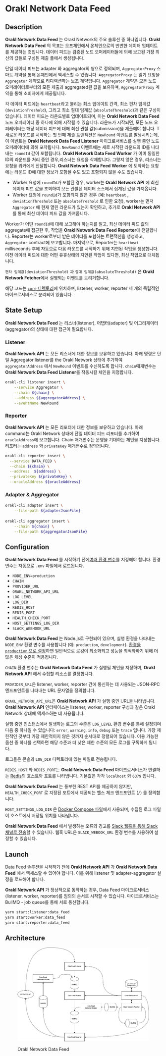 # Orakl Network Data Feed

## Description

**Orakl Network Data Feed** 는 Orakl Network의 주요 솔루션 중 하나입니다. **Orakl Network Data Feed** 의 목표는 오프체인에서 온체인으로의 빈번한 데이터 업데이트를 제공하는 것입니다. 데이터 피드는 검증된 노드 오퍼레이터들에 의해 보고된 가장 최신의 값들로 구성된 제출 풀에서 생성됩니다.

단일 데이터 피드는 adapter 와 aggregator의 쌍으로 정의되며, `AggregatorProxy` 스마트 계약을 통해 온체인에서 액세스할 수 있습니다. `AggregatorProxy` 는 읽기 요청을 `Aggregator` 계약으로 리디렉션하는 보조 계약입니다. `Aggregator` 계약은 모든 노드 오퍼레이터로부터의 모든 제출과 aggregated된 값을 보유하며, `AggregatorProxy` 계약을 통해 소비자에게 제공됩니다.

각 데이터 피드에는 `heartbeat`라고 불리는 최소 업데이트 간격, 최소 편차 임계값(`deviationTreshold`), 그리고 최소 절대 임계값 (`absoluteThreshold`)과 같은 구성이 있습니다. 데이터 피드는 라운드별로 업데이트되며, 이는 **Orakl Network Data Feed** 노드 오퍼레이터 중 하나에 의해 시작될 수 있습니다. 라운드가 시작되면, 모든 노드 오퍼레이터는 해당 데이터 피드에 대해 최신 관찰 값(submission)을 제출해야 합니다. T새로운 라운드를 시작하는 첫 번째 제출 트랜잭션은 `NewRound` 이벤트를 발생시키는데, 이 이벤트는 **Orakl Network Data Feed Listener** 마이크로서비스를 실행 중인 노드 오퍼레이터에 의해 포착됩니다. `NewRound` 이벤트에는 새로 시작된 라운드의 ID를 나타내는 `roundId` 값이 포함됩니다. **Orakl Network Data Feed Worker** 가 이미 동일한 ID의 라운드를 처리 중인 경우,리스너는 요청을 삭제합니다. 그렇지 않은 경우, 리스너는 요청을 워커에게 전달합니다. **Orakl Network Data Feed Worker** 에 도착하는 요청에는 라운드 ID에 대한 정보가 포함될 수도 있고 포함되지 않을 수도 있습니다.

- Worker 요청에 `roundId`가 포함된 경우, worker는 **Orakl Network API** 에 최신 데이터 피드 값을 조회하여 모든 관찰된 데이터 소스에서 집계된 값을 가져옵니다.
- Worker 요청에 `roundId`가 포함되지 않은 경우 (예: `heartbeat` , `deviationThreshold` 또는 `absoluteTreshold` 로 인한 요청), worker는 먼저 `Aggregator` 에 현재 열린 라운드가 있는지 확인하고, 추가로 **Orakl Network API** 를 통해 최신 데이터 피드 값을 가져옵니다.

Worker가 어떤 `roundId`에 대해 보고해야 하는지를 알고, 최신 데이터 피드 값의 aggregate에 접근한 후, 작업을 **Orakl Network Data Feed Reporter**에 전달합니다. Reporter는 worker로부터 받은 데이터를 포함하는 트랜잭션을 생성하고, `Aggregator` contract에 보고합니다. 마지막으로, Reporter는 `heartbeat` milliseconds 후에 자동으로 다음 라운드를 시작하기 위해 지연된 작업을 생성합니다.이전 데이터 피드에 대한 어떤 유휴상태의 지연된 작업이 있다면, 최신 작업으로 대체됩니다.

`편차 임계값(deviationThreshold)` 과 `절대 임계값(absoluteThreshold)` 은 **Orakl Network Fetcher**에서 실행되는 이벤트를 트리거합니다.

해당 코드는 [`core` 디렉토리](https://github.com/Bisonai/orakl/tree/master/core)에 위치하며, listener, worker, reporter 세 개의 독립적인 마이크로서비스로 분리되어 있습니다.

## State Setup

**Orakl Network Data Feed** 는 리스너(listener), 어댑터(adapter) 및 어그리게이터(aggregator)의 상태에 대한 접근이 필요합니다.

### Listener

**Orakl Network API** 는 모든 리스너에 대한 정보를 보유하고 있습니다. 아래 명령은 단일 Aggregator listener를 the Orakl Network 상태에 추가하여 `aggregatorAddress` 에서 `NewRound` 이벤트를 수신하도록 합니다. `chain`매개변수는 **Orakl Network Data Feed Listener**를 작동시킬 체인을 지정합니다.

```sh
orakl-cli listener insert \
    --service Aggregator \
    --chain ${chain} \
    --address ${aggregatorAddress} \
    --eventName NewRound
```

### Reporter

**Orakl Network API** 는 모든 리포터에 대한 정보를 보유하고 있습니다. 아래 command는 Orakl Network 상태에 단일 데이터 피드 리포터를 추가하여 `oracleAddress`에 보고합니다. Chain 매개변수는 운영을 기대하는 체인을 지정합니다. 리포터는 `address` 와 `privateKey` 매개변수로 정의됩니다.

```sh
orakl-cli reporter insert \
  --service DATA_FEED \
  --chain ${chain} \
  --address  ${address} \
  --privateKey ${privateKey} \
  --oracleAddress ${oracleAddress}
```

### Adapter & Aggregator

```sh
orakl-cli adapter insert \
    --file-path ${adapterJsonFile}

orakl-cli aggregator insert \
    --chain ${chain} \
    --file-path ${aggregatorJsonFile}
```

## Configuration

**Orakl Network Data Feed** 를 시작하기 전에[여러 환경 변수](https://github.com/Bisonai/orakl/blob/master/core/.env.example)를 지정해야 합니다. 환경 변수는 자동으로 `.env` 파일에서 로드됩니다.

- `NODE_ENV=production`
- `CHAIN`
- `PROVIDER_URL`
- `ORAKL_NETWORK_API_URL`
- `LOG_LEVEL`
- `LOG_DIR`
- `REDIS_HOST`&#x20;
- `REDIS_PORT`
- `HEALTH_CHECK_PORT`
- `HOST_SETTINGS_LOG_DIR`
- `SLACK_WEBHOOK_URL`

**Orakl Network Data Feed** 는 Node.js로 구현되어 있으며, 실행 환경을 나타내는 `NODE_ENV` 환경 변수를 사용합니다 (예: `production`, `development`). [환경을 `production` 으로 설정](https://nodejs.dev/en/learn/nodejs-the-difference-between-development-and-production/)하면 일반적으로 로깅이 최소화되고 성능을 최적화하기 위해 더 많은 캐싱 수준이 적용됩니다.

`CHAIN` 환경 변수는 **Orakl Network Data Feed** 가 실행될 체인을 지정하며, **Orakl Network API** 에서 수집할 리소스를 결정합니다.

`PROVIDER_URL`은 listener, worker, reporter 간에 통신하는 데 사용되는 JSON-RPC 엔드포인트를 나타내는 URL 문자열을 정의합니다.

`ORAKL_NETWORK_API_URL`은 **Orakl Network API** 가 실행 중인 URL을 나타냅니다. **Orakl Network API** 인터페이스는 listener, worker, reporter 구성과 같은 Orakl Network 상태에 액세스하는 데 사용됩니다.

실행 중인 인스턴스에서 발생하는 로그의 수준은 `LOG_LEVEL` 환경 변수를 통해 설정되며 다음 중 하나일 수 있습니다: `error`, `warning`, `info`, `debug` 또는 `trace` 입니다. 가장 제한적인 것부터 가장 제한적이지 않은 것까지 순서대로 정렬되어 있습니다. 이용 가능한 옵션 중 하나를 선택하면 해당 수준과 더 낮은 제한 수준의 모든 로그를 구독하게 됩니다.

로그들은 콘솔과 `LOG_DIR` 디렉토리에 있는 파일로 전송됩니다.

`REDIS_HOST` 와 `REDIS_PORT`는 **Orakl Network Data Feed** 마이크로서비스가 연결하는 [Redis](https://redis.io/)의 호스트와 포트를 나타냅니다. 기본값은 각각 `localhost` 와 `6379` 입니다.&#x20;

**Orakl Network Data Feed** 는 풍부한 REST API를 제공하지 않지만, `HEALTH_CHECK_PORT` 로 지정된 포트에서 제공되는 헬스 체크 엔드포인트 (`/`) 를 정의합니다.

`HOST_SETTINGS_LOG_DIR` 은 [Docker Compose 파일](https://github.com/Bisonai/orakl/blob/master/core/docker-compose.data-feed.yaml)에서 사용되며, 수집된 로그 파일이 호스트에서 저장될 위치를 나타냅니다.

**Orakl Network Data Feed** 에서 발생하는 오류와 경고를 [Slack 웹훅을 통해 Slack 채널로 전송](https://api.slack.com/messaging/webhooks)할 수 있습니다. 웹훅 URL은 `SLACK_WEBOOK_URL` 환경 변수를 사용하여 설정할 수 있습니다.

## Launch

Data Feed 솔루션을 시작하기 전에 **Orakl Network API** 가 **Orakl Network Data Feed** 에서 액세스할 수 있어야 합니다. 이를 위해 listener 및 adapter-aggregator 설정을 로드해야 합니다.

**Orakl Network API** 가 정상적으로 동작하는 경우, Data Feed 마이크로서비스 (listener, worker, reporter)를 임의의 순서로 시작할 수 있습니다. 마이크로서비스는 BullMQ - job queue를 통해 서로 통신합니다.

```sh
yarn start:listener:data_feed
yarn start:worker:data_feed
yarn start:reporter:data_feed
```

## Architecture

<figure><img src="../.gitbook/assets/orakl-network-data-feed.png" alt=""><figcaption><p>Orakl Network Data Feed</p></figcaption></figure>
